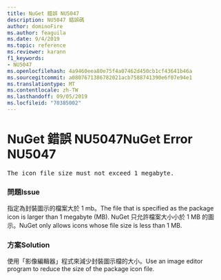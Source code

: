 ```yaml
---
title: NuGet 錯誤 NU5047
description: NU5047 錯誤碼
author: dominoFire
ms.author: feaguila
ms.date: 9/4/2019
ms.topic: reference
ms.reviewer: karann
f1_keywords:
- NU5047
ms.openlocfilehash: 4a9460eea80e75f4a07462d450cb1cf43641b46a
ms.sourcegitcommit: a0807671386782021acb7588741390e6f07e94e1
ms.translationtype: MT
ms.contentlocale: zh-TW
ms.lasthandoff: 09/05/2019
ms.locfileid: "70385002"
---
```

# <a name="nuget-error-nu5047"></a><span data-ttu-id="3405e-103">NuGet 錯誤 NU5047</span><span class="sxs-lookup"><span data-stu-id="3405e-103">NuGet Error NU5047</span></span>

<pre>The icon file size must not exceed 1 megabyte.</pre>


### <a name="issue"></a><span data-ttu-id="3405e-104">問題</span><span class="sxs-lookup"><span data-stu-id="3405e-104">Issue</span></span> 

<span data-ttu-id="3405e-105">指定為封裝圖示的檔案大於 1 mb。</span><span class="sxs-lookup"><span data-stu-id="3405e-105">The file that is specified as the package icon is larger than 1 megabyte (MB).</span></span> <span data-ttu-id="3405e-106">NuGet 只允許檔案大小小於 1 MB 的圖示。</span><span class="sxs-lookup"><span data-stu-id="3405e-106">NuGet only allows icons whose file size is less than 1 MB.</span></span>


### <a name="solution"></a><span data-ttu-id="3405e-107">方案</span><span class="sxs-lookup"><span data-stu-id="3405e-107">Solution</span></span>

<span data-ttu-id="3405e-108">使用「影像編輯器」程式來減少封裝圖示檔的大小。</span><span class="sxs-lookup"><span data-stu-id="3405e-108">Use an image editor program to reduce the size of the package icon file.</span></span>
